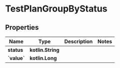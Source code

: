 
# TestPlanGroupByStatus

## Properties
| Name | Type | Description | Notes |
| ------------ | ------------- | ------------- | ------------- |
| **status** | **kotlin.String** |  |  |
| **&#x60;value&#x60;** | **kotlin.Long** |  |  |



